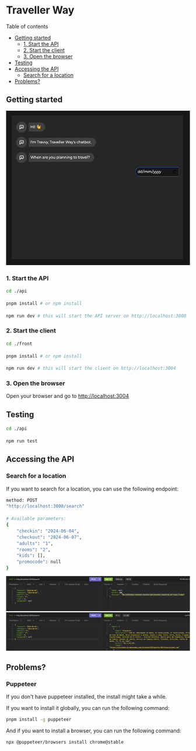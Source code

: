 <!-- markdownlint-configure-file {
  "MD013": {
    "code_blocks": false,
    "tables": false
  },
  "MD033": false,
  "MD041": false
} -->

# Traveller Way

Table of contents

- [Getting started](#getting-started)
  - [1. Start the API](#1-start-the-api)
  - [2. Start the client](#2-start-the-client)
  - [3. Open the browser](#3-open-the-browser)
- [Testing](#testing)
- [Accessing the API](#accessing-the-api)
  - [Search for a location](#search-for-a-location)
- [Problems?](#problems)

## Getting started

![Tutorial][assets_1]

### 1. Start the API

```bash
cd ./api

pnpm install # or npm install

npm run dev # this will start the API server on http://localhost:3000
```

### 2. Start the client

```bash
cd ./front

pnpm install # or npm install

npm run dev # this will start the client on http://localhost:3004
```

### 3. Open the browser

Open your browser and go to [http://localhost:3004](http://localhost:3004)

## Testing

```bash
cd ./api

npm run test
```

## Accessing the API

### Search for a location

If you want to search for a location, you can use the following endpoint:

```bash
method: POST
"http://localhost:3000/search"

# Available parameters:
{
	"checkin": "2024-06-04",
	"checkout": "2024-06-07",
	"adults": "1",
	"rooms": "2",
	"kids": [],
	"promocode": null
}
```

![Tutorial][assets_2]
![Tutorial][assets_3]

## Problems?

### Puppeteer

If you don't have puppeteer installed, the install might take a while.

If you want to install it globally, you can run the following command:

```bash
pnpm install -g puppeteer
```

And if you want to install a browser, you can run the following command:

```bash
npx @puppeteer/browsers install chrome@stable
```

[assets_1]: assets/1.gif
[assets_2]: assets/2.png
[assets_3]: assets/3.png
